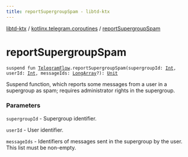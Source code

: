 ```yaml
---
title: reportSupergroupSpam - libtd-ktx
---
```


[libtd-ktx](../index.html) / [kotlinx.telegram.coroutines](index.html) / [reportSupergroupSpam](./report-supergroup-spam.html)

# reportSupergroupSpam

`suspend fun `[`TelegramFlow`](../kotlinx.telegram.core/-telegram-flow/index.html)`.reportSupergroupSpam(supergroupId: `[`Int`](https://kotlinlang.org/api/latest/jvm/stdlib/kotlin/-int/index.html)`, userId: `[`Int`](https://kotlinlang.org/api/latest/jvm/stdlib/kotlin/-int/index.html)`, messageIds: `[`LongArray`](https://kotlinlang.org/api/latest/jvm/stdlib/kotlin/-long-array/index.html)`?): `[`Unit`](https://kotlinlang.org/api/latest/jvm/stdlib/kotlin/-unit/index.html)

Suspend function, which reports some messages from a user in a supergroup as spam; requires
administrator rights in the supergroup.

### Parameters

`supergroupId` - Supergroup identifier.

`userId` - User identifier.

`messageIds` - Identifiers of messages sent in the supergroup by the user. This list must be
non-empty.